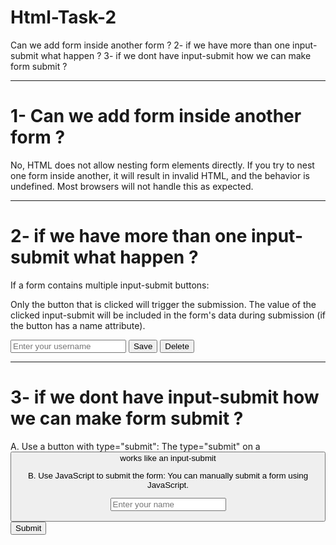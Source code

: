 # Html-Task-2
Can we add form inside another form ? 2- if we have more than one input-submit what happen ? 3- if we dont have input-submit how we can make form submit ?

<hr>

# 1- Can we add form inside another form ? 
No, HTML does not allow nesting form elements directly. If you try to nest one form inside another, it will result in invalid HTML, and the behavior is undefined. Most browsers will not handle this as expected.

<hr>

# 2- if we have more than one input-submit what happen ? 
If a form contains multiple input-submit buttons:

Only the button that is clicked will trigger the submission.
The value of the clicked input-submit will be included in the form's data during submission (if the button has a name attribute).

<form action="/submit-form" method="post">
  <input type="text" name="username" placeholder="Enter your username">
  <input type="submit" name="action" value="Save">
  <input type="submit" name="action" value="Delete">
</form>

<hr>


# 3- if we dont have input-submit how we can make form submit ?
A. Use a button with type="submit":
The type="submit" on a <button> works like an input-submit

B. Use JavaScript to submit the form:
You can manually submit a form using JavaScript.

<form id="myForm" action="/submit-form" method="post">
  <input type="text" name="name" placeholder="Enter your name">
  <button type="button" onclick="submitForm()">Submit</button>
</form>

<script>
  function submitForm() {
    document.getElementById('myForm').submit();
  }
</script>






